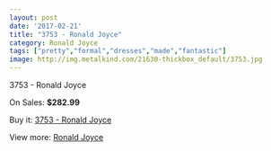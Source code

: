 ```yaml
---
layout: post
date: '2017-02-21'
title: "3753 - Ronald Joyce"
category: Ronald Joyce
tags: ["pretty","formal","dresses","made","fantastic"]
image: http://img.metalkind.com/21630-thickbox_default/3753.jpg
---
```

3753 - Ronald Joyce

On Sales: **$282.99**
<a href="https://www.metalkind.com/en/ronald-joyce/9487-3753.html"><amp-img layout="responsive" width="600" height="600" src="//img.metalkind.com/21630-thickbox_default/3753.jpg" alt="3753 - Ronald Joyce 0" /></a>
<a href="https://www.metalkind.com/en/ronald-joyce/9487-3753.html"><amp-img layout="responsive" width="600" height="600" src="//img.metalkind.com/21631-thickbox_default/3753.jpg" alt="3753 - Ronald Joyce 1" /></a>
<a href="https://www.metalkind.com/en/ronald-joyce/9487-3753.html"><amp-img layout="responsive" width="600" height="600" src="//img.metalkind.com/21632-thickbox_default/3753.jpg" alt="3753 - Ronald Joyce 2" /></a>
<a href="https://www.metalkind.com/en/ronald-joyce/9487-3753.html"><amp-img layout="responsive" width="600" height="600" src="//img.metalkind.com/21633-thickbox_default/3753.jpg" alt="3753 - Ronald Joyce 3" /></a>
<a href="https://www.metalkind.com/en/ronald-joyce/9487-3753.html"><amp-img layout="responsive" width="600" height="600" src="//img.metalkind.com/21634-thickbox_default/3753.jpg" alt="3753 - Ronald Joyce 4" /></a>

Buy it: [3753 - Ronald Joyce](https://www.metalkind.com/en/ronald-joyce/9487-3753.html "3753 - Ronald Joyce")

View more: [Ronald Joyce](https://www.metalkind.com/en/110-ronald-joyce "Ronald Joyce")